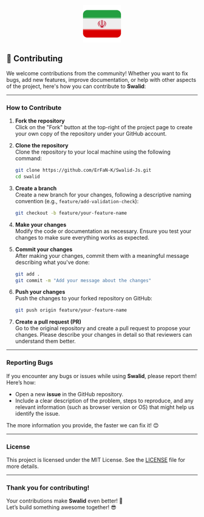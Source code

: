 <p align="center">
    <img src="../examples/image/Iran🦁.png" align="center" width="100">
</p>

## **🤝 Contributing**

We welcome contributions from the community! Whether you want to fix bugs, add new features, improve documentation, or help with other aspects of the project, here's how you can contribute to **Swalid**:

---

### **How to Contribute**

1. **Fork the repository**  
   Click on the "Fork" button at the top-right of the project page to create your own copy of the repository under your GitHub account.

2. **Clone the repository**  
   Clone the repository to your local machine using the following command:

   ```bash
   git clone https://github.com/ErFaN-K/Swalid-Js.git
   cd swalid
   ```

3. **Create a branch**  
   Create a new branch for your changes, following a descriptive naming convention (e.g., `feature/add-validation-check`):

   ```bash
   git checkout -b feature/your-feature-name
   ```

4. **Make your changes**  
   Modify the code or documentation as necessary. Ensure you test your changes to make sure everything works as expected.

5. **Commit your changes**  
   After making your changes, commit them with a meaningful message describing what you've done:

   ```bash
   git add .
   git commit -m "Add your message about the changes"
   ```

6. **Push your changes**  
   Push the changes to your forked repository on GitHub:

   ```bash
   git push origin feature/your-feature-name
   ```

7. **Create a pull request (PR)**  
   Go to the original repository and create a pull request to propose your changes. Please describe your changes in detail so that reviewers can understand them better.

---

### **Reporting Bugs**

If you encounter any bugs or issues while using **Swalid**, please report them! Here’s how:

- Open a new **issue** in the GitHub repository.
- Include a clear description of the problem, steps to reproduce, and any relevant information (such as browser version or OS) that might help us identify the issue.

The more information you provide, the faster we can fix it! 😊

---

### **License**

This project is licensed under the MIT License. See the [LICENSE](../LICENSE) file for more details.

---

### **Thank you for contributing!**

Your contributions make **Swalid** even better! 🚀  
Let’s build something awesome together! 😎
